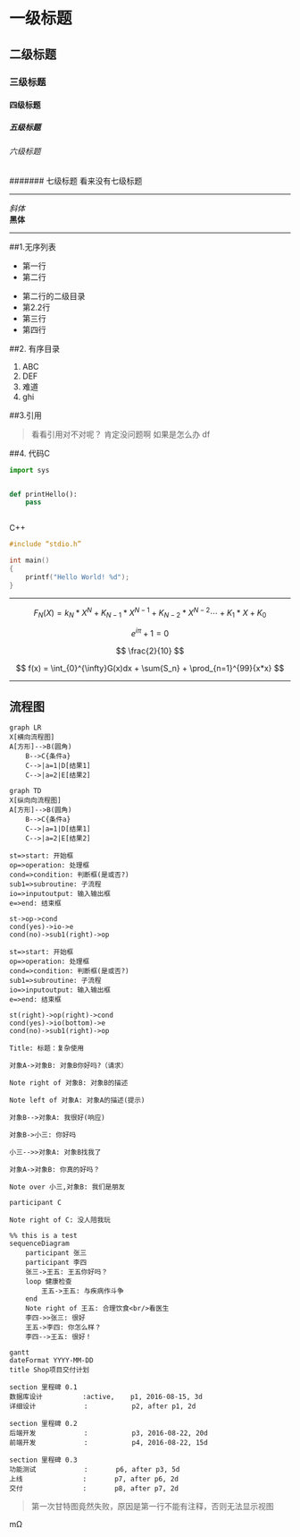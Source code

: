 # 一级标题
## 二级标题
### 三级标题
#### 四级标题
##### 五级标题
###### 六级标题
####### 七级标题 看来没有七级标题

---

*斜体*<br>
**黑体**

***

##1.无序列表
- 第一行
- 第二行
 * 第二行的二级目录
 * 第2.2行 
* 第三行
* 第四行

##2. 有序目录
1. ABC
2. DEF
 1. 难道
3. ghi

##3.引用
> 看看引用对不对呢？
> 肯定没问题啊 
> 如果是怎么办 
> df

##4. 代码C
``` python 
import sys


def printHello():
	pass
	 
```
C++
```c
#include “stdio.h”

int main()
{
    printf("Hello World! %d");
}
```



------


$$
F_N(X) = k_{N}*X^{N}+K_{N-1}*X^{N-1}+K_{N-2}*X^{N-2}\cdots+K_1*X+K_0
$$

$$
e^{i\pi} +1 = 0
$$

$$
\frac{2}{10}
$$

$$
f(x) = \int_{0}^{\infty}G(x)dx + \sum{S_n} + \prod_{n=1}^{99}{x*x}
$$



---

## 流程图

```mermaid
graph LR
X[横向流程图]
A[方形]-->B(圆角)
    B-->C{条件a}
    C-->|a=1|D[结果1]
    C-->|a=2|E[结果2]
```

```mermaid
graph TD
X[纵向向流程图]
A[方形]-->B(圆角)
    B-->C{条件a}
    C-->|a=1|D[结果1]
    C-->|a=2|E[结果2]

```

```flow
st=>start: 开始框
op=>operation: 处理框
cond=>condition: 判断框(是或否?)
sub1=>subroutine: 子流程
io=>inputoutput: 输入输出框
e=>end: 结束框

st->op->cond
cond(yes)->io->e
cond(no)->sub1(right)->op
```

```flow
st=>start: 开始框
op=>operation: 处理框
cond=>condition: 判断框(是或否?)
sub1=>subroutine: 子流程
io=>inputoutput: 输入输出框
e=>end: 结束框

st(right)->op(right)->cond
cond(yes)->io(bottom)->e
cond(no)->sub1(right)->op
```

```sequence
Title: 标题：复杂使用

对象A->对象B: 对象B你好吗?（请求）

Note right of 对象B: 对象B的描述

Note left of 对象A: 对象A的描述(提示)

对象B-->对象A: 我很好(响应)

对象B->小三: 你好吗

小三-->>对象A: 对象B找我了

对象A->对象B: 你真的好吗？

Note over 小三,对象B: 我们是朋友

participant C

Note right of C: 没人陪我玩
```

```mermaid
%% this is a test
sequenceDiagram
	participant 张三
	participant 李四
	张三->王五: 王五你好吗？
	loop 健康检查
		王五->王五: 与疾病作斗争
	end
	Note right of 王五: 合理饮食<br/>看医生
	李四->>张三: 很好
	王五->李四: 你怎么样？
	李四-->王五: 很好！
```

```mermaid
gantt
dateFormat YYYY-MM-DD
title Shop项目交付计划

section 里程碑 0.1 
数据库设计          :active,    p1, 2016-08-15, 3d
详细设计            :           p2, after p1, 2d

section 里程碑 0.2
后端开发            :           p3, 2016-08-22, 20d
前端开发            :           p4, 2016-08-22, 15d

section 里程碑 0.3
功能测试            :       p6, after p3, 5d
上线               :       p7, after p6, 2d
交付               :       p8, after p7, 2d

```

> 第一次甘特图竟然失败，原因是第一行不能有注释，否则无法显示视图

mΩ

